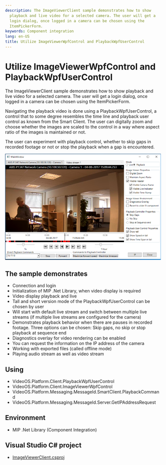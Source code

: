 ```yaml
---
description: The ImageViewerClient sample demonstrates how to show
  playback and live video for a selected camera. The user will get a
  login dialog, once logged in a camera can be chosen using the
  ItemPickerForm.
keywords: Component integration
lang: en-US
title: Utilize ImageViewerWpfControl and PlaybackWpfUserControl
---
```


# Utilize ImageViewerWpfControl and PlaybackWpfUserControl

The ImageViewerClient sample demonstrates how to show playback and live
video for a selected camera. The user will get a login dialog, once
logged in a camera can be chosen using the ItemPickerForm.

Navigating the playback video is done using a PlaybackWpfUserControl, a
control that to some degree resembles the time line and playback user
control as known from the Smart Client. The user can digitally zoom and
choose whether the images are scaled to the control in a way where
aspect ratio of the images is maintained or not.

The user can experiment with playback control, whether to skip gaps in
recorded footage or not or stop the playback when a gap is encountered.

![ImageViewerClient](ImageViewerClient.png)

## The sample demonstrates

-   Connection and login
-   Initialization of MIP .Net Library, when video display is required
-   Video display playback and live
-   Tall and short version mode of the PlaybackWpfUserControl can be
    chosen by user
-   Will start with default live stream and switch between multiple live
    streams (if multiple live streams are configured for the camera)
-   Demonstrates playback behavior when there are pauses in recorded
    footage. Three options can be chosen: Skip gaps, no skip or stop
    playback at sequence end
-   Diagnostics overlay for video rendering can be enabled
-   You can request the information on the IP address of the camera
-   Working with exported files (called offline mode)
-   Playing audio stream as well as video stream

## Using

-   VideoOS.Platform.Client.PlaybackWpfUserControl
-   VideoOS.Platform.Client.ImageViewerWpfControl
-   VideoOS.Platform.Messaging.MessageId.SmartClient.PlaybackCommand
-   VideoOS.Platform.Messaging.MessageId.Server.GetIPAddressRequest

## Environment

-   MIP .Net Library (Component Integration)

## Visual Studio C\# project

-   [ImageViewerClient.csproj](javascript:openLink('..\\\\ComponentSamples\\\\ImageViewerClient\\\\ImageViewerClient.csproj');)
